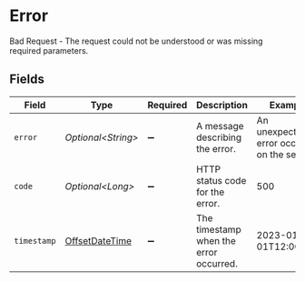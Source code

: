 # Error

Bad Request - The request could not be understood or was missing required parameters.


## Fields

| Field                                                                                     | Type                                                                                      | Required                                                                                  | Description                                                                               | Example                                                                                   |
| ----------------------------------------------------------------------------------------- | ----------------------------------------------------------------------------------------- | ----------------------------------------------------------------------------------------- | ----------------------------------------------------------------------------------------- | ----------------------------------------------------------------------------------------- |
| `error`                                                                                   | *Optional\<String>*                                                                       | :heavy_minus_sign:                                                                        | A message describing the error.                                                           | An unexpected error occurred on the server.                                               |
| `code`                                                                                    | *Optional\<Long>*                                                                         | :heavy_minus_sign:                                                                        | HTTP status code for the error.                                                           | 500                                                                                       |
| `timestamp`                                                                               | [OffsetDateTime](https://docs.oracle.com/javase/8/docs/api/java/time/OffsetDateTime.html) | :heavy_minus_sign:                                                                        | The timestamp when the error occurred.                                                    | 2023-01-01T12:00:00Z                                                                      |